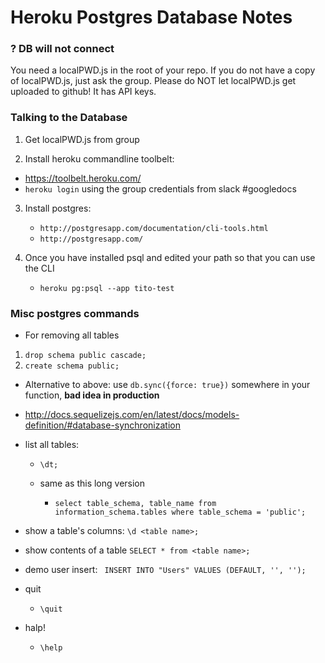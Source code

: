 # Heroku Postgres Database Notes #

### ? DB will not connect ###
You need a localPWD.js in the root of your repo.
If you do not have a copy of localPWD.js, just ask the group.
Please do NOT let localPWD.js get uploaded to github! It has API keys.



### Talking to the Database ###
1. Get localPWD.js from group

2. Install heroku commandline toolbelt:
  * https://toolbelt.heroku.com/
  * `heroku login` using the group credentials from slack #googledocs

3. Install postgres:
    * `http://postgresapp.com/documentation/cli-tools.html`
    * `http://postgresapp.com/`


4. Once you have installed psql and edited your path so that you can use the CLI
   * `heroku pg:psql --app tito-test`


### Misc postgres commands ###
* For removing all tables 
 1. `drop schema public cascade;`
 2. `create schema public;`

  * Alternative to above: use `db.sync({force: true})` somewhere in your function, **bad idea in production**
  * http://docs.sequelizejs.com/en/latest/docs/models-definition/#database-synchronization


 * list all tables:
   * `\dt;`

   * same as this long version
     * `select table_schema, table_name from information_schema.tables where table_schema = 'public';`


 * show a table's columns:
   `\d <table name>;`

 * show contents of a table
     `SELECT * from <table name>;`


 * demo user insert:
      ` INSERT INTO "Users" VALUES (DEFAULT, '', '');`
 * quit
    * `\quit`

 * halp!
     * `\help`



